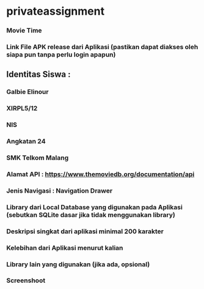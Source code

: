 # privateassignment

### Movie Time
### Link File APK release dari Aplikasi (pastikan dapat diakses oleh siapa pun tanpa perlu login apapun)<br>
## Identitas Siswa :
### Galbie Elinour
### XIRPL5/12
### NIS
### Angkatan 24
### SMK Telkom Malang
### Alamat API : https://www.themoviedb.org/documentation/api
### Jenis Navigasi : Navigation Drawer
### Library dari Local Database yang digunakan pada Aplikasi (sebutkan SQLite dasar jika tidak menggunakan library)
### Deskripsi singkat dari aplikasi minimal 200 karakter
### Kelebihan dari Aplikasi menurut kalian
### Library lain yang digunakan (jika ada, opsional)
### Screenshoot 
